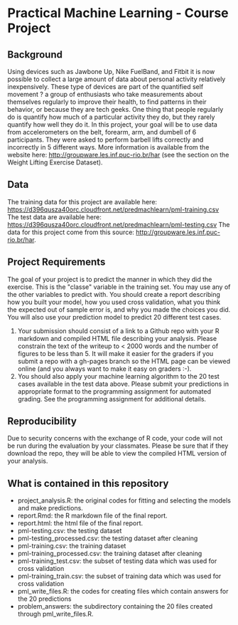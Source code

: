 # Practical Machine Learning - Course Project

## Background
Using devices such as Jawbone Up, Nike FuelBand, and Fitbit it is now possible to collect a large amount of data about personal activity relatively inexpensively. These type of devices are part of the quantified self movement ? a group of enthusiasts who take measurements about themselves regularly to improve their health, to find patterns in their behavior, or because they are tech geeks. One thing that people regularly do is quantify how much of a particular activity they do, but they rarely quantify how well they do it. In this project, your goal will be to use data from accelerometers on the belt, forearm, arm, and dumbell of 6 participants. They were asked to perform barbell lifts correctly and incorrectly in 5 different ways. More information is available from the website here: <http://groupware.les.inf.puc-rio.br/har> (see the section on the Weight Lifting Exercise Dataset). 

## Data
The training data for this project are available here: <https://d396qusza40orc.cloudfront.net/predmachlearn/pml-training.csv>
The test data are available here: <https://d396qusza40orc.cloudfront.net/predmachlearn/pml-testing.csv>
The data for this project come from this source: <http://groupware.les.inf.puc-rio.br/har>.

## Project Requirements
The goal of your project is to predict the manner in which they did the exercise. This is the "classe" variable in the training set. You may use any of the other variables to predict with. You should create a report describing how you built your model, how you used cross validation, what you think the expected out of sample error is, and why you made the choices you did. You will also use your prediction model to predict 20 different test cases. 

1. Your submission should consist of a link to a Github repo with your R markdown and compiled HTML file describing your analysis. Please constrain the text of the writeup to < 2000 words and the number of figures to be less than 5. It will make it easier for the graders if you submit a repo with a gh-pages branch so the HTML page can be viewed online (and you always want to make it easy on graders :-).
2. You should also apply your machine learning algorithm to the 20 test cases available in the test data above. Please submit your predictions in appropriate format to the programming assignment for automated grading. See the programming assignment for additional details. 

## Reproducibility
Due to security concerns with the exchange of R code, your code will not be run during the evaluation by your classmates. Please be sure that if they download the repo, they will be able to view the compiled HTML version of your analysis.

## What is contained in this repository
- project_analysis.R: the original codes for fitting and selecting the models and make predictions.
- report.Rmd: the R markdown file of the final report.
- report.html: the html file of the final report.
- pml-testing.csv: the testing dataset
- pml-testing_processed.csv: the testing dataset after cleaning
- pml-training.csv: the training dataset
- pml-training_processed.csv: the training dataset after cleaning
- pml-training_test.csv: the subset of testing data which was used for cross validation
- pml-training_train.csv: the subset of training data which was used for cross validation
- pml\_write\_files.R: the codes for creating files which contain answers for the 20 predictions
- problem\_answers: the subdirectory containing the 20 files created through pml\_write\_files.R.